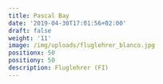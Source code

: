 ```yaml
---
title: Pascal Bay
date: '2019-04-30T17:01:56+02:00'
draft: false
weight: '11'
image: /img/uploads/fluglehrer_blanco.jpg
positionx: 50
positiony: 50
description: Fluglehrer (FI)
---
```

